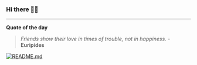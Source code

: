 ### Hi there 👋🏻


---

**Quote of the day**

> *Friends show their love in times of trouble, not in happiness.* - **Euripides** 

[![README.md](https://github.com/marcolovazzano/marcolovazzano/actions/workflows/readme.yml/badge.svg?branch=main)](https://github.com/marcolovazzano/marcolovazzano/actions/workflows/readme.yml)
